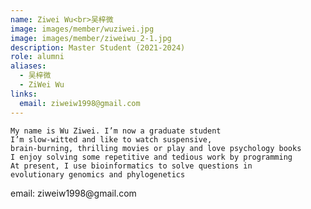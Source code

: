 ```yaml
---
name: Ziwei Wu<br>吴梓微
image: images/member/wuziwei.jpg
image: images/member/ziweiwu_2-1.jpg
description: Master Student (2021-2024)
role: alumni
aliases:
  - 吴梓微
  - ZiWei Wu
links:
  email: ziweiw1998@gmail.com
---
```


    My name is Wu Ziwei. I’m now a graduate student    
    I’m slow-witted and like to watch suspensive,    
    brain-burning, thrilling movies or play and love psychology books    
    I enjoy solving some repetitive and tedious work by programming    
    At present, I use bioinformatics to solve questions in
    evolutionary genomics and phylogenetics  
<centre>
email: ziweiw1998@gmail.com
</centre>
